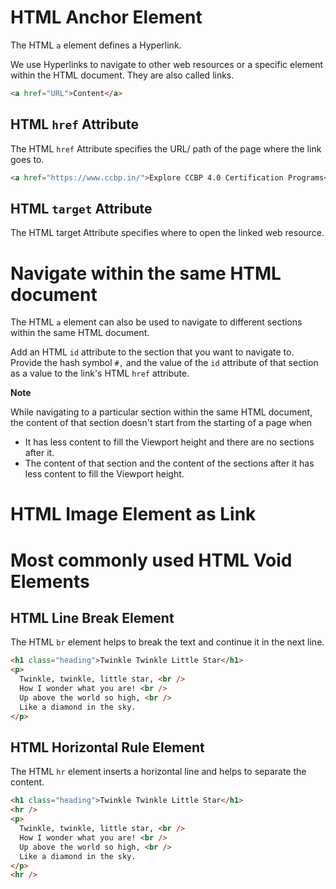 # HTML Anchor Element

The HTML `a` element defines a Hyperlink.

We use Hyperlinks to navigate to other web resources or a specific element within the HTML document. They are also called links.

```HTML
<a href="URL">Content</a>
```

## HTML `href` Attribute

The HTML `href` Attribute specifies the URL/ path of the page where the link goes to.

```HTML
<a href="https://www.ccbp.in/">Explore CCBP 4.0 Certification Programs</a>
```

## HTML `target` Attribute

The HTML target Attribute specifies where to open the linked web resource.

# Navigate within the same HTML document

The HTML `a` element can also be used to navigate to different sections within the same HTML document.

Add an HTML `id` attribute to the section that you want to navigate to. Provide the hash symbol `#,` and the value of the `id` attribute of that section as a value to the link's HTML `href` attribute.

<b>Note</b>

While navigating to a particular section within the same HTML document, the content of that section doesn't start from the starting of a page when

- It has less content to fill the Viewport height and there are no sections after it.
- The content of that section and the content of the sections after it has less content to fill the Viewport height.

# HTML Image Element as Link

# Most commonly used HTML Void Elements

## HTML Line Break Element

The HTML `br` element helps to break the text and continue it in the next line.

```HTML
<h1 class="heading">Twinkle Twinkle Little Star</h1>
<p>
  Twinkle, twinkle, little star, <br />
  How I wonder what you are! <br />
  Up above the world so high, <br />
  Like a diamond in the sky.
</p>
```

## HTML Horizontal Rule Element

The HTML `hr` element inserts a horizontal line and helps to separate the content.

```HTML
<h1 class="heading">Twinkle Twinkle Little Star</h1>
<hr />
<p>
  Twinkle, twinkle, little star, <br />
  How I wonder what you are! <br />
  Up above the world so high, <br />
  Like a diamond in the sky.
</p>
<hr />
```
